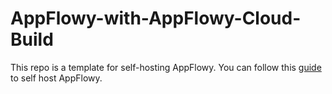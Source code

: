 # AppFlowy-with-AppFlowy-Cloud-Build

This repo is a template for self-hosting AppFlowy. You can
follow this [guide](https://docs.appflowy.io/docs/guides/appflowy/self-hosting-appflowy) to self host AppFlowy.